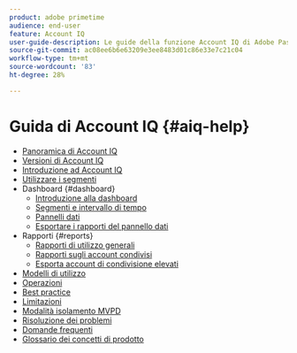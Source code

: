 ```yaml
---
product: adobe primetime
audience: end-user
feature: Account IQ
user-guide-description: Le guide della funzione Account IQ di Adobe Pass forniscono informazioni sui componenti Account IQ e illustrano i percorsi che gli utenti possono seguire per utilizzare i vari componenti.
source-git-commit: ac08ee6b6e63209e3ee8483d01c86e33e7c21c04
workflow-type: tm+mt
source-wordcount: '83'
ht-degree: 28%

---
```


# Guida di Account IQ {#aiq-help}

+ [Panoramica di Account IQ](/help/accountiq/home.md)
+ [Versioni di Account IQ](/help/accountiq/versions-aiq.md)
+ [Introduzione ad Account IQ](/help/accountiq/get-started.md)
+ [Utilizzare i segmenti](/help/accountiq/work-with-segments.md)
+ Dashboard {#dashboard}
   + [Introduzione alla dashboard](/help/accountiq/introduction-dashboard.md)
   + [Segmenti e intervallo di tempo](/help/accountiq/segments-timeinterval.md)
   + [Pannelli dati](/help/accountiq/data-panels.md)
   + [Esportare i rapporti del pannello dati](/help/accountiq/export-reports.md)
+ Rapporti {#reports}
   + [Rapporti di utilizzo generali](/help/accountiq/general-usage-reports.md)
   + [Rapporti sugli account condivisi](/help/accountiq/shared-acc-reports.md)
   + [Esporta account di condivisione elevati](/help/accountiq/export-acc-information.md)
+ [Modelli di utilizzo](/help/accountiq/usage-patterns.md)
+ [Operazioni](/help/accountiq/operations.md)
+ [Best practice](/help/accountiq/best-practices.md)
+ [Limitazioni](/help/accountiq/limitations.md)
+ [Modalità isolamento MVPD](/help/accountiq/isolation-mode.md)
+ [Risoluzione dei problemi](/help/accountiq/troubleshoot.md)
+ [Domande frequenti](/help/accountiq/faq.md)
+ [Glossario dei concetti di prodotto](/help/accountiq/product-concepts.md)
